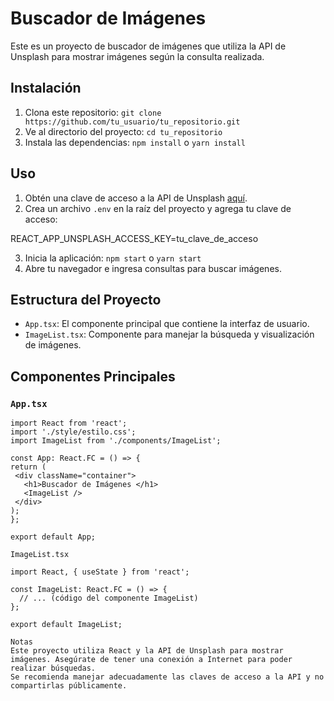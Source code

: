 # Buscador de Imágenes

Este es un proyecto de buscador de imágenes que utiliza la API de Unsplash para mostrar imágenes según la consulta realizada.

## Instalación

1. Clona este repositorio: `git clone https://github.com/tu_usuario/tu_repositorio.git`
2. Ve al directorio del proyecto: `cd tu_repositorio`
3. Instala las dependencias: `npm install` o `yarn install`

## Uso

1. Obtén una clave de acceso a la API de Unsplash [aquí](https://unsplash.com/developers).
2. Crea un archivo `.env` en la raíz del proyecto y agrega tu clave de acceso:

REACT_APP_UNSPLASH_ACCESS_KEY=tu_clave_de_acceso


3. Inicia la aplicación: `npm start` o `yarn start`
4. Abre tu navegador e ingresa consultas para buscar imágenes.

## Estructura del Proyecto

- `App.tsx`: El componente principal que contiene la interfaz de usuario.
- `ImageList.tsx`: Componente para manejar la búsqueda y visualización de imágenes.

## Componentes Principales

### `App.tsx`

```tsx
import React from 'react';
import './style/estilo.css';
import ImageList from './components/ImageList';

const App: React.FC = () => {
return (
 <div className="container">
   <h1>Buscador de Imágenes </h1>
   <ImageList />
 </div>
);
};

export default App;

ImageList.tsx

import React, { useState } from 'react';

const ImageList: React.FC = () => {
  // ... (código del componente ImageList)
};

export default ImageList;

Notas
Este proyecto utiliza React y la API de Unsplash para mostrar imágenes. Asegúrate de tener una conexión a Internet para poder realizar búsquedas.
Se recomienda manejar adecuadamente las claves de acceso a la API y no compartirlas públicamente.
